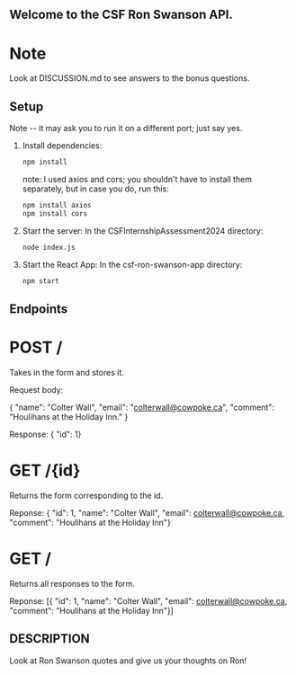 ## Welcome to the CSF Ron Swanson API.

# Note
Look at DISCUSSION.md to see answers to the bonus questions.

## Setup
Note -- it may ask you to run it on a different port; just say yes.

1. Install dependencies:
    ```sh
    npm install
    ```
    note: I used axios and cors; you shouldn't have to install them separately, but in case you do, run this:
    ```sh
    npm install axios
    npm install cors
    ```
2. Start the server:
    In the CSFInternshipAssessment2024 directory:
    ```sh
    node index.js
    ```
3. Start the React App:
    In the csf-ron-swanson-app directory:
    ```sh
    npm start
    ```

## Endpoints

# POST /
Takes in the form and stores it.

Request body:

{
    "name": "Colter Wall",
    "email": "colterwall@cowpoke.ca",
    "comment": "Houlihans at the Holiday Inn."
}

Response: { "id": 1}

# GET /{id}
Returns the form corresponding to the id.

Reponse: { "id": 1, "name": "Colter Wall", "email": colterwall@cowpoke.ca, "comment": "Houlihans at the Holiday Inn"}

# GET /
Returns all responses to the form.

Reponse: [{ "id": 1, "name": "Colter Wall", "email": colterwall@cowpoke.ca, "comment": "Houlihans at the Holiday Inn"}]

## DESCRIPTION
Look at Ron Swanson quotes and give us your thoughts on Ron!
